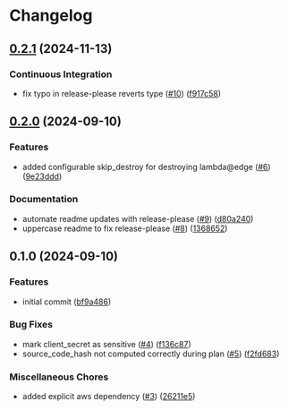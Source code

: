 # Changelog

## [0.2.1](https://github.com/chatloop/terraform-aws-cloudfront-auth/compare/v0.2.0...v0.2.1) (2024-11-13)


### Continuous Integration

* fix typo in release-please reverts type ([#10](https://github.com/chatloop/terraform-aws-cloudfront-auth/issues/10)) ([f917c58](https://github.com/chatloop/terraform-aws-cloudfront-auth/commit/f917c58d67df325b9990c34b7fcd136a87d6c057))

## [0.2.0](https://github.com/chatloop/terraform-aws-cloudfront-auth/compare/v0.1.0...v0.2.0) (2024-09-10)


### Features

* added configurable skip_destroy for destroying lambda@edge ([#6](https://github.com/chatloop/terraform-aws-cloudfront-auth/issues/6)) ([9e23ddd](https://github.com/chatloop/terraform-aws-cloudfront-auth/commit/9e23dddffdc94d3ea21b2879fedd3c833b1c4934))


### Documentation

* automate readme updates with release-please ([#9](https://github.com/chatloop/terraform-aws-cloudfront-auth/issues/9)) ([d80a240](https://github.com/chatloop/terraform-aws-cloudfront-auth/commit/d80a240203056bf2ac23ae574c9d697c557318bd))
* uppercase readme to fix release-please ([#8](https://github.com/chatloop/terraform-aws-cloudfront-auth/issues/8)) ([1368652](https://github.com/chatloop/terraform-aws-cloudfront-auth/commit/1368652012d28227ea4ba9c11c831093b7d6a7a0))

## 0.1.0 (2024-09-10)


### Features

* initial commit ([bf9a486](https://github.com/chatloop/terraform-aws-cloudfront-auth/commit/bf9a4861d028a18f5fc8605bf792023d15b5b40a))


### Bug Fixes

* mark client_secret as sensitive ([#4](https://github.com/chatloop/terraform-aws-cloudfront-auth/issues/4)) ([f136c87](https://github.com/chatloop/terraform-aws-cloudfront-auth/commit/f136c87353bba33daa1bec2df4d52fcededf602a))
* source_code_hash not computed correctly during plan ([#5](https://github.com/chatloop/terraform-aws-cloudfront-auth/issues/5)) ([f2fd683](https://github.com/chatloop/terraform-aws-cloudfront-auth/commit/f2fd683a0ba93fa1091c8eaeb8360a0dc6b1a493))


### Miscellaneous Chores

* added explicit aws dependency ([#3](https://github.com/chatloop/terraform-aws-cloudfront-auth/issues/3)) ([26211e5](https://github.com/chatloop/terraform-aws-cloudfront-auth/commit/26211e52fa9a54d14c7bb4ddb414be35f134560d))
